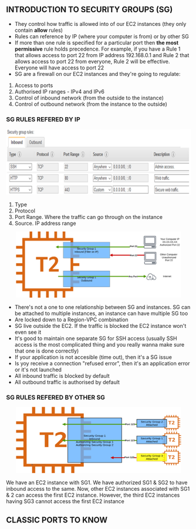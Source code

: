 ## INTRODUCTION TO SECURITY GROUPS (SG)

- They control how traffic is allowed into of our EC2 instances (they only contain **allow** rules)
- Rules can reference by IP (where your computer is from) or by other SG
- If more than one rule is specified for a particular port then **the most permissive** rule holds precedence. For example, if you have a Rule 1 that allows access to port 22 from IP address 192.168.0.1 and Rule 2 that allows access to port 22 from everyone, Rule 2 will be effective. Everyone will have access to port 22
- SG are a firewall on our EC2 instances and they're going to regulate:
1. Access to ports
2. Authorised IP ranges - IPv4 and IPv6
3. Control of inbound network (from the outside to the instance)
4. Control of outbound network (from the instance to the outside)

### SG RULES REFERED BY IP
<p align="center">
  <img src="/Journey/10203/sg.PNG" width="750" height="180"></p>

1. Type
2. Protocol
3. Port Range.  Where the traffic can go through on the instance
4. Source.  IP address range

<p align="center">
  <img src="/Journey/10203/sg2.png" width="450" height="180"></p>
  
- There's not a one to one relationship between SG and instances.  SG can be attached to multiple instances, an instance can have multiple SG too
- Are locked down to a Region-VPC combination
- SG live outside the EC2.  If the traffic is blocked the EC2 instance won't even see it
- It's good to maintain one separate SG for SSH access (usually SSH access is the most complicated thing and you really wanna make sure that one is done correctly)
- If your application is not accesible (time out), then it's a SG issue
- Is yoy receive a connection "refused error", then it's an application error or it's not launched
- All inbound traffic is blocked by default
- All outbound traffic is authorised by default

### SG RULES REFERED BY OTHER SG


<p align="center">
  <img src="/Journey/10203/sg3.png" width="450" height="180"></p>
  
We have an EC2 instance with SG1. We have authorized SG1 & SG2 to have inbound access to the same. Now, other EC2 instances associated with SG1 & 2 can access the first EC2 instance. However, the third EC2 instances having SG3 cannot access the first EC2 instance

## CLASSIC PORTS TO KNOW


